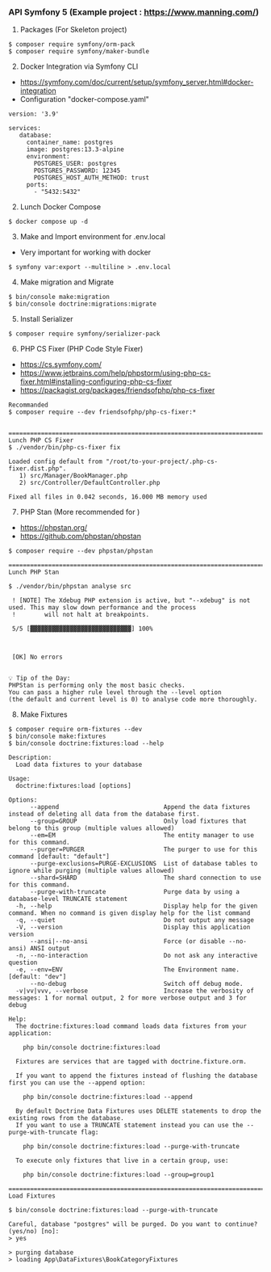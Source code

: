 ### API Symfony 5 (Example project : https://www.manning.com/)


1. Packages (For Skeleton project)
```
$ composer require symfony/orm-pack
$ composer require symfony/maker-bundle
```


2. Docker Integration via Symfony CLI
- https://symfony.com/doc/current/setup/symfony_server.html#docker-integration
- Configuration "docker-compose.yaml"
```
version: '3.9'

services:
   database:
     container_name: postgres
     image: postgres:13.3-alpine
     environment:
       POSTGRES_USER: postgres
       POSTGRES_PASSWORD: 12345
       POSTGRES_HOST_AUTH_METHOD: trust
     ports:
       - "5432:5432"

```


2. Lunch Docker Compose
```
$ docker compose up -d
```

3. Make and Import environment for .env.local
- Very important for working with docker
```
$ symfony var:export --multiline > .env.local
```

4. Make migration and Migrate
```
$ bin/console make:migration
$ bin/console doctrine:migrations:migrate
```

5. Install Serializer
```
$ composer require symfony/serializer-pack
```

6. PHP CS Fixer (PHP Code Style Fixer)

- https://cs.symfony.com/
- https://www.jetbrains.com/help/phpstorm/using-php-cs-fixer.html#installing-configuring-php-cs-fixer
- https://packagist.org/packages/friendsofphp/php-cs-fixer

```
Recommanded
$ composer require --dev friendsofphp/php-cs-fixer:*


=====================================================================================
Lunch PHP CS Fixer
$ ./vendor/bin/php-cs-fixer fix

Loaded config default from "/root/to-your-project/.php-cs-fixer.dist.php".
   1) src/Manager/BookManager.php
   2) src/Controller/DefaultController.php

Fixed all files in 0.042 seconds, 16.000 MB memory used

```


7. PHP Stan (More recommended for )
- https://phpstan.org/
- https://github.com/phpstan/phpstan

```
$ composer require --dev phpstan/phpstan

===================================================================================
Lunch PHP Stan

$ ./vendor/bin/phpstan analyse src

 ! [NOTE] The Xdebug PHP extension is active, but "--xdebug" is not used. This may slow down performance and the process
 !        will not halt at breakpoints.

 5/5 [▓▓▓▓▓▓▓▓▓▓▓▓▓▓▓▓▓▓▓▓▓▓▓▓▓▓▓▓] 100%



 [OK] No errors


💡 Tip of the Day:
PHPStan is performing only the most basic checks.
You can pass a higher rule level through the --level option
(the default and current level is 0) to analyse code more thoroughly.

```


8. Make Fixtures
```
$ composer require orm-fixtures --dev
$ bin/console make:fixtures
$ bin/console doctrine:fixtures:load --help

Description:
  Load data fixtures to your database

Usage:
  doctrine:fixtures:load [options]

Options:
      --append                             Append the data fixtures instead of deleting all data from the database first.
      --group=GROUP                        Only load fixtures that belong to this group (multiple values allowed)
      --em=EM                              The entity manager to use for this command.
      --purger=PURGER                      The purger to use for this command [default: "default"]
      --purge-exclusions=PURGE-EXCLUSIONS  List of database tables to ignore while purging (multiple values allowed)
      --shard=SHARD                        The shard connection to use for this command.
      --purge-with-truncate                Purge data by using a database-level TRUNCATE statement
  -h, --help                               Display help for the given command. When no command is given display help for the list command
  -q, --quiet                              Do not output any message
  -V, --version                            Display this application version
      --ansi|--no-ansi                     Force (or disable --no-ansi) ANSI output
  -n, --no-interaction                     Do not ask any interactive question
  -e, --env=ENV                            The Environment name. [default: "dev"]
      --no-debug                           Switch off debug mode.
  -v|vv|vvv, --verbose                     Increase the verbosity of messages: 1 for normal output, 2 for more verbose output and 3 for debug

Help:
  The doctrine:fixtures:load command loads data fixtures from your application:

    php bin/console doctrine:fixtures:load

  Fixtures are services that are tagged with doctrine.fixture.orm.

  If you want to append the fixtures instead of flushing the database first you can use the --append option:

    php bin/console doctrine:fixtures:load --append

  By default Doctrine Data Fixtures uses DELETE statements to drop the existing rows from the database.
  If you want to use a TRUNCATE statement instead you can use the --purge-with-truncate flag:

    php bin/console doctrine:fixtures:load --purge-with-truncate

  To execute only fixtures that live in a certain group, use:

    php bin/console doctrine:fixtures:load --group=group1

=========================================================================
Load Fixtures

$ bin/console doctrine:fixtures:load --purge-with-truncate

Careful, database "postgres" will be purged. Do you want to continue? (yes/no) [no]:
> yes

> purging database
> loading App\DataFixtures\BookCategoryFixtures


```
